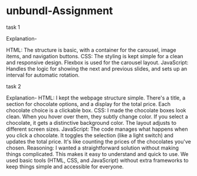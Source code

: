 # unbundl-Assignment

task 1

Explanation-

HTML: The structure is basic, with a container for the carousel, image items, and navigation buttons.
CSS: The styling is kept simple for a clean and responsive design. Flexbox is used for the carousel layout.
JavaScript: Handles the logic for showing the next and previous slides, and sets up an interval for automatic rotation.

task 2

Explanation-
HTML: I kept the webpage structure simple. There's a title, a section for chocolate options, and a display for the total price. Each chocolate choice is a clickable box.
CSS: I made the chocolate boxes look clean. When you hover over them, they subtly change color. If you select a chocolate, it gets a distinctive background color. The layout adjusts to different screen sizes.
JavaScript: The code manages what happens when you click a chocolate. It toggles the selection (like a light switch) and updates the total price. It's like counting the prices of the chocolates you've chosen.
Reasoning: I wanted a straightforward solution without making things complicated. This makes it easy to understand and quick to use. We used basic tools (HTML, CSS, and JavaScript) without extra frameworks to keep things simple and accessible for everyone.
